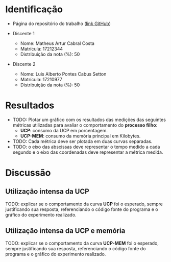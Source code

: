 # Identificação

* Página do repositório do trabalho ([link GitHub](TODO)) 

* Discente 1
	* Nome: Matheus Artur Cabral Costa
	* Matrícula: 17212344
	* Distribuição da nota (%): 50
* Discente 2
	* Nome: Luis Alberto Pontes Cabus Setton
	* Matrícula: 17210977
	* Distribuição da nota (%): 50
	
# Resultados

* TODO: Plotar um gráfico com os resultados das medições das seguintes métricas utilizadas para avaliar o comportamento do **processo filho**:
	*  **UCP**: consumo da UCP em porcentagem.
	*  **UCP-MEM**: consumo da memória principal em Kilobytes.
* TODO: Cada métrica deve ser plotada em duas curvas separadas.
* TODO: o eixo das abscissas deve representar o tempo medido a cada segundo e o eixo das coordenadas deve representar a métrica medida.


# Discussão

## Utilização intensa da UCP

TODO: explicar se o comportamento da curva **UCP** foi o esperado, sempre justificando sua resposta, referenciando o código fonte do programa e o gráfico do experimento realizado.

## Utilização intensa da UCP e memória

TODO: explicar se o comportamento da curva **UCP-MEM** foi o esperado, sempre justificando sua resposta, referenciando o código fonte do programa e o gráfico do experimento realizado.
